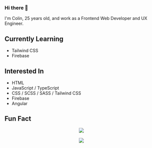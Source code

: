 ### Hi there 👋
I'm Colin, 25 years old, and work as a Frontend Web Developer and UX Engineer.

<!--
**colfin-96/colfin-96** is a ✨ _special_ ✨ repository because its `README.md` (this file) appears on your GitHub profile.

Here are some ideas to get you started:

- 🔭 I’m currently working on ...
- 🌱 I’m currently learning ...
- 👯 I’m looking to collaborate on ...
- 🤔 I’m looking for help with ...
- 💬 Ask me about ...
- 📫 How to reach me: ...
- 😄 Pronouns: ...
- ⚡ Fun fact: ...
-->

## Currently Learning
- Tailwind CSS
- Firebase

## Interested In
- HTML
- JavaScript / TypeScript
- CSS / SCSS / SASS / Tailwind CSS
- Firebase
- Angular

## Fun Fact

<div align="center">
  <img align="center" src="https://github-readme-stats.vercel.app/api?username=colfin-96&theme=radical&count_private=true&show_icons=true&include_all_commits=true">
  <br><br>
  <img align="center" src="https://github-readme-stats.vercel.app/api/top-langs/?username=colfin-96&theme=radical&layout=compact">
</div>

